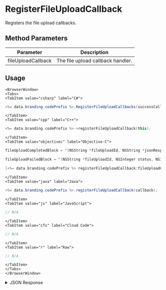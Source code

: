 # RegisterFileUploadCallback

Registers the file upload callbacks.

## Method Parameters

| Parameter          | Description                       |
| ------------------ | --------------------------------- |
| fileUploadCallback | The file upload callback handler. |

## Usage

```mdx-code-block
<BrowserWindow>
<Tabs>
<TabItem value="csharp" label="C#">
```

```csharp
<%= data.branding.codePrefix %>.RegisterFileUploadCallbacks(successCallback, failureCallback);
```

```mdx-code-block
</TabItem>
<TabItem value="cpp" label="C++">
```

```cpp
<%= data.branding.codePrefix %>->registerFileUploadCallback(this);
```

```mdx-code-block
</TabItem>
<TabItem value="objectivec" label="Objective-C">
```

```objectivec
fileUploadCompletedBlock = ^(NSString *fileUploadId, NSString *jsonResponse) { };

fileUploadFailedBlock = ^(NSString *fileUploadId, NSInteger status, NSInteger reasonCode, NSString *jsonResponse) { };

[<%= data.branding.codePrefix %> registerFileUploadCallback:fileUploadCompletedBlock failedBlock:fileUploadFailedBlock];
```

```mdx-code-block
</TabItem>
<TabItem value="java" label="Java">
```

```java
<%= data.branding.codePrefix %>.registerFileUploadCallback(callback);
```

```mdx-code-block
</TabItem>
<TabItem value="js" label="JavaScript">
```

```javascript
// N/A
```

```mdx-code-block
</TabItem>
<TabItem value="cfs" label="Cloud Code">
```

```javascript
// N/A
```

```mdx-code-block
</TabItem>
<TabItem value="r" label="Raw">
```

```javascript
// N/A
```

```mdx-code-block
</TabItem>
</Tabs>
</BrowserWindow>
```

<details>
<summary>JSON Response</summary>

```json
// SUCCESS JSON
{
    "status": 200,
    "data": {
        "fileDetails": {
            "updatedAt": 1452616408147,
            "fileSize": 100,
            "expiresAt": 1452702808146,
            "shareable": true,
            "createdAt": 1452616408147,
            "profileId": "bf8a1433-62d2-448e-b396-f3dbffff44",
            "gameId": "99999",
            "cloudFilename": "filename",
            "cloudLocation": "bc/g/99999/u/bf8a1433-62d2-448e-b396-f3dbffff44/f/dir1/dir2/filename",
            "downloadUrl": "https://api.braincloudservers.com/downloader/bc/g/99999/u/bf8a1433-62d2-448e-b396-f3dbffff44/f/dir1/dir2/filename",
            "cloudPath": "dir1/dir2",
        }
    }
}

// FAILURE JSON
{
	"status": 403,
	"reason_code": 40300,
	"status_message": "Message describing failure",
	"severity": "ERROR"
}
```

</details>
